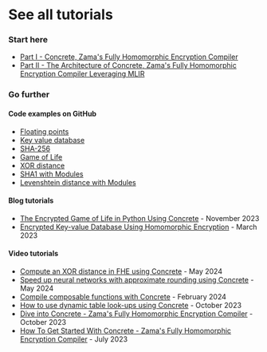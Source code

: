 # See all tutorials

### Start here&#x20;

* [Part I - Concrete,  Zama's Fully Homomorphic Encryption Compiler](https://www.zama.ai/post/zama-concrete-fully-homomorphic-encryption-compiler)&#x20;
* [Part II - The Architecture of Concrete, Zama's Fully Homomorphic Encryption Compiler Leveraging MLIR](https://www.zama.ai/post/the-architecture-of-concrete-zama-fully-homomorphic-encryption-compiler-leveraging-mlir)

### Go further

#### Code examples on GitHub

* [Floating points](../../frontends/concrete-python/examples/floating_point/floating_point.ipynb)
* [Key value database](../../frontends/concrete-python/examples/key_value_database/key_value_database.ipynb)
* [SHA-256 ](../../frontends/concrete-python/examples/sha256/sha256.ipynb)
* [Game of Life](../../frontends/concrete-python/examples/game_of_life/README.md)
* [XOR distance](../../frontends/concrete-python/examples/xor_distance/README.md)
* [SHA1 with Modules](../../frontends/concrete-python/examples/sha1/README.md)
* [Levenshtein distance with Modules](../../frontends/concrete-python/examples/levenshtein_distance/README.md)

#### Blog tutorials

* [The Encrypted Game of Life in Python Using Concrete](https://www.zama.ai/post/the-encrypted-game-of-life-using-concrete-python) - November 2023
* [Encrypted Key-value Database Using Homomorphic Encryption](https://www.zama.ai/post/encrypted-key-value-database-using-homomorphic-encryption) - March 2023

#### Video tutorials
* [Compute an XOR distance in FHE using Concrete](https://www.zama.ai/post/video-tutorial-compute-an-xor-distance-in-fhe-using-concrete) - May 2024
* [Speed up neural networks with approximate rounding using Concrete](https://www.zama.ai/post/video-tutorial-speed-up-neural-networks-with-approximate-rounding-using-concrete) - May 2024
* [Compile composable functions with Concrete](https://www.zama.ai/post/video-tutorial-compile-composable-functions-with-concrete) - February 2024
* [How to use dynamic table look-ups using Concrete](https://www.zama.ai/post/video-tutorial-how-to-use-dynamic-table-look-ups-using-concrete) - October 2023
* [Dive into Concrete - Zama's Fully Homomorphic Encryption Compiler](https://www.zama.ai/post/video-tutorial-dive-into-concrete-zamas-fully-homomorphic-encryption-compiler) - October 2023
* [How To Get Started With Concrete - Zama's Fully Homomorphic Encryption Compiler](https://www.zama.ai/post/how-to-started-with-concrete-zama-fully-homomorphic-encryption-compiler)  - July 2023
